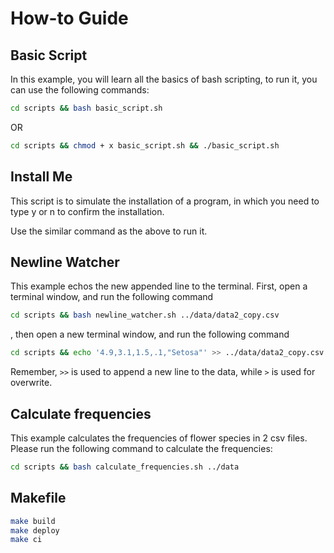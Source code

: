 # How-to Guide
## Basic Script
In this example, you will learn all the basics of bash scripting,
to run it, you can use the following commands:
```bash
cd scripts && bash basic_script.sh
```
OR
```bash
cd scripts && chmod + x basic_script.sh && ./basic_script.sh
```

## Install Me

This script is to simulate the installation of a program, in which you need
to type y or n to confirm the installation.

Use the similar command as the above to run it.

## Newline Watcher
This example echos the new appended line to the terminal.
First, open a terminal window, and run the following command
```bash
cd scripts && bash newline_watcher.sh ../data/data2_copy.csv
```
, then open a new terminal window, and run the following command
```bash
cd scripts && echo '4.9,3.1,1.5,.1,"Setosa"' >> ../data/data2_copy.csv
```
Remember, `>>` is used to append a new line to the data, while `>` is used for overwrite.

## Calculate frequencies
This example calculates the frequencies of flower species in 2 csv files.
Please run the following command to calculate the frequencies:
```bash
cd scripts && bash calculate_frequencies.sh ../data
```

## Makefile
```bash
make build
make deploy
make ci
```
